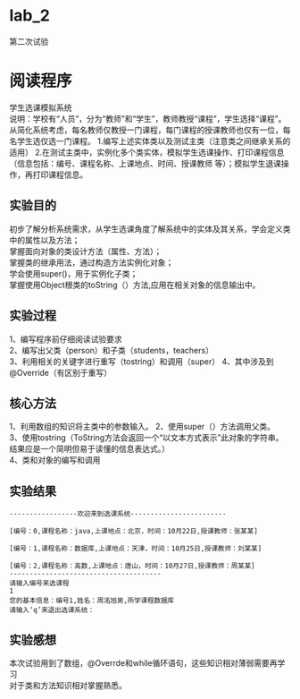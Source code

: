 # lab_2
第二次试验
# 阅读程序  
学生选课模拟系统  
说明：学校有“人员”，分为“教师”和“学生”，教师教授“课程”，学生选择“课程”。从简化系统考虑，每名教师仅教授一门课程，每门课程的授课教师也仅有一位，每名学生选仅选一门课程。
1.编写上述实体类以及测试主类（注意类之间继承关系的适用）
2.在测试主类中，实例化多个类实体，模拟学生选课操作、打印课程信息（信息包括：编号、课程名称、上课地点、时间、授课教师 等）；模拟学生退课操作，再打印课程信息。

## 实验目的  
初步了解分析系统需求，从学生选课角度了解系统中的实体及其关系，学会定义类中的属性以及方法；  
掌握面向对象的类设计方法（属性、方法）；  
掌握类的继承用法，通过构造方法实例化对象；  
学会使用super()，用于实例化子类；  
掌握使用Object根类的toString（）方法,应用在相关对象的信息输出中。  
## 实验过程
1、编写程序前仔细阅读试验要求  
2、编写出父类（person）和子类（students，teachers）  
3、利用相关的关键字进行重写（tostring）和调用（super）
4、其中涉及到@Override（有区别于重写）
## 核心方法  
1、利用数组的知识将主类中的参数输入。
2、使用super（）方法调用父类。  
3、使用tostring（ToString方法会返回一个“以文本方式表示”此对象的字符串。结果应是一个简明但易于读懂的信息表达式。）  
4、类和对象的编写和调用

## 实验结果  

```  
-----------------欢迎来到选课系统------------------------

[编号：0,课程名称：java,上课地点：北京，时间：10月22日,授课教师：张某某]

[编号：1,课程名称：数据库,上课地点：天津，时间：10月25日,授课教师：刘某某]

[编号：2,课程名称：高数,上课地点：唐山，时间：10月27日,授课教师：周某某]
--------------------------------------
请输入编号来选课程
1
您的基本信息：编号1,姓名：周洺旭男,所学课程数据库
请输入‘q’来退出选课系统：  
```  

## 实验感想  
本次试验用到了数组，@Overrde和while循环语句，这些知识相对薄弱需要再学习  
对于类和方法知识相对掌握熟悉。

